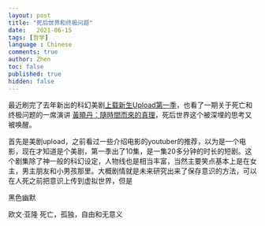 ```yaml
---
layout: post
title: "死后世界和终极问题"
date:   2021-06-15
tags: [哲学]
language : Chinese
comments: true
author: Zhen
toc: false
published: true
hidden: false
---
```

最近刷完了去年新出的科幻美剧[上载新生Upload第一季](https://movie.douban.com/subject/27622782/)，也看了一期关于死亡和终极问题的一席演讲 [黃曉丹：隨時間而來的真理](https://www.youtube.com/watch?v=M9Rnyr86-rI)，死后世界这个被深埋的思考又被唤醒。

首先是美剧upload，之前看过一些介绍电影的youtuber的推荐，以为是一个电影，现在才知道是个美剧，第一季出了10集，是一集20多分钟的时长的短剧。这个剧集除了神一般的科幻设定，人物线也是相当丰富，当然主要笑点基本上是在女主，男主朋友和小男孩那里。大概剧情就是未来研究出来了保存意识的方法，可以在人死之前把意识上传到虚拟世界，但是

黑色幽默

 欧文·亚隆
死亡，孤独，自由和无意义



<!--stackedit_data:
eyJoaXN0b3J5IjpbNjc3NTE3MTYsLTU3MzkzMTg1OF19
-->